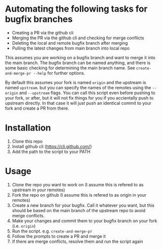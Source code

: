 # Automating the following tasks for bugfix branches
- Creating a PR via the github cli
- Merging the PR via the github cli and checking for merge conflicts
- Deleting the local and remote bugfix branch after merging
- Pulling the latest changes from main branch into local repo

This assumes you are working on a bugfix branch and want to merge it into the main branch.
The bugfix branch can be named anything, and there is some basic checking for determining the main branch name.
See `create-and-merge-pr --help` for further options.

By default this assumes your fork is named `origin` and the upstream is named `upstream`. but you can specify the names of the remotes using the `--origin` and `--upstream` flags.
You can call this script even before pushing to your fork, or after, but it will not fix things for you if you accientally push to upstream directly. In that case it will just push an identical commit to your fork and create a PR from there.

# Installation
1. Clone this repo
2. Install github cli (https://cli.github.com/)
3. Add the path to the script to your PATH

# Usage
1. Clone the repo you want to work on (I assume this is refered to as upstream in your remotes)
2. Fork the repo on github (I assume this is refered to as origin in your remotes)
3. Create a new branch for your bugfix. Call it whatever you want, but this should be based on the main branch of the upstream repo to avoid merge conflicts.
4. Make your changes and commit them to your bugfix branch on your fork (i.e. `origin`)
5. Run the script. e.g. `create-and-merge-pr`
6. Follow the prompts to create a PR and merge it
7. If there are merge conflicts, resolve them and run the script again

